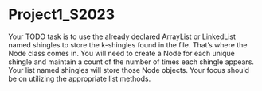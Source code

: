 # Project1_S2023

Your TODO task is to use the already declared ArrayList or LinkedList named shingles to store the k-shingles found in the file.
That’s where the Node<E> class comes in. You will need to create a Node for each unique shingle and maintain a count of the number
of times each shingle appears. Your list named shingles will store those Node<String> objects. Your focus should be on utilizing
the appropriate list methods.
